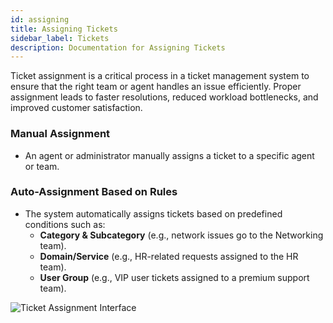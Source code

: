 ```yaml
---
id: assigning
title: Assigning Tickets
sidebar_label: Tickets
description: Documentation for Assigning Tickets
---
```



Ticket assignment is a critical process in a ticket management system to ensure that the right team or agent handles an issue efficiently. Proper assignment leads to faster resolutions, reduced workload bottlenecks, and improved customer satisfaction.

### Manual Assignment

- An agent or administrator manually assigns a ticket to a specific agent or team.

### Auto-Assignment Based on Rules

- The system automatically assigns tickets based on predefined conditions such as:
  - **Category & Subcategory** (e.g., network issues go to the Networking team).
  - **Domain/Service** (e.g., HR-related requests assigned to the HR team).
  - **User Group** (e.g., VIP user tickets assigned to a premium support team).


![Ticket Assignment Interface](/img/Helpdesk/Assigning.jpg)
